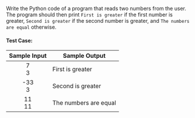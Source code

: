 Write the Python code of a program that reads two numbers from the user. The program should then print `First is greater` if the first number is greater, `Second is greater` if the second number is greater, and `The numbers are equal` otherwise.

#### Test Case:

| Sample Input | Sample Output         |
| :----------: | --------------------- |
|   7 <br> 3   | First is greater      |
|  -33 <br> 3  | Second is greater     |
|  11 <br> 11  | The numbers are equal |
